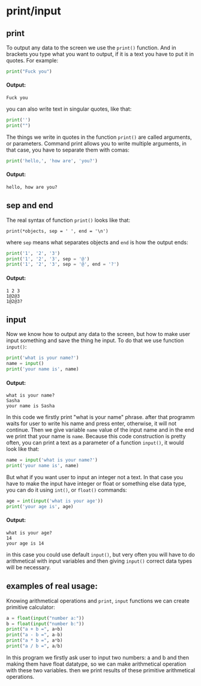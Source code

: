 # print/input
## print
To output any data to the screen we use the `print()` function. And in brackets you type
what you want to output, if it is a text you have to put it in quotes. 
For example:
```python
print("Fuck you")
```
#### Output:
```
Fuck you
```
you can also write text in singular quotes, like that:
```python
print('')
print("")
```
The things we write in quotes in the function `print()` are called arguments,
or parameters.
Command print allows you to write multiple arguments, in that case, you have
to separate them with comas:
```python
print('hello,', 'how are', 'you?')
```
#### Output:
```
hello, how are you?
```
## sep and end
The real syntax of function `print()` looks like that:
```
print(*objects, sep = ' ', end = '\n')
```
where `sep` means what separates objects and `end` is how the output ends:
```python
print('1', '2', '3')
print('1', '2', '3', sep = '@')
print('1', '2', '3', sep = '@', end = '?')
```
#### Output:
```
1 2 3
1@2@3
1@2@3?
```
## input
Now we know how to output any data to the screen, but how to make user input 
something and save the thing he input. To do that we use function `input()`:
```python
print('what is your name?')
name = input()
print('your name is', name)
```
#### Output:
```
what is your name?
Sasha
your name is Sasha
```
In this code we firstly print "what is your name" phrase. after that programm waits for user to 
write his name and press enter, otherwise, it will not continue. Then we give variable `name` value of
the input name and in the end we print that your name is `name`.
Because this code construction is pretty often, you can print a text as a parameter of a function
`input()`, it would look like that:
```python
name = input('what is your name?')
print('your name is', name)
```
But what if you want user to input an integer not a text. In that case you have to make the input
have integer or float or something else data type, you can do it using `int()`, or `float()` 
commands:
```python
age = int(input('what is your age'))
print('your age is', age)
```
#### Output:
```
what is your age?
14
your age is 14
```
in this case you could use default `input()`, but very often you will have to do arithmetical 
with input variables and then giving `input()` correct data types will be necessary. 
## examples of real usage:
Knowing arithmetical operations and `print`, `input` functions we can
create primitive calculator:
```python
a = float(input("number a:"))
b = float(input("number b:"))
print("a + b =", a+b)
print("a - b =", a-b)
print("a * b =", a*b)
print("a / b =", a/b)
```
In this program we firstly ask user to input two numbers: a and b 
and then making them have float datatype, so we can make arithmetical 
operation with these two variables.
then we print results of these primitive arithmetical operations.